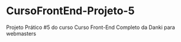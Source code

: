 # CursoFrontEnd-Projeto-5
 Projeto Prático #5 do curso Curso Front-End Completo da Danki para webmasters
